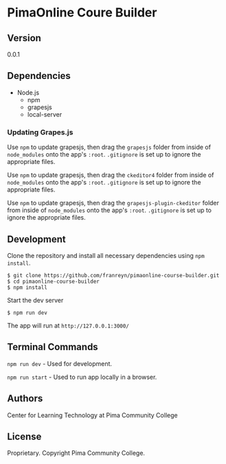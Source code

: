 # PimaOnline Coure Builder

## Version

0.0.1

## Dependencies

- Node.js
  - npm
  - grapesjs
  - local-server

### Updating Grapes.js

Use `npm` to update grapesjs, then drag the `grapesjs` folder from inside of `node_modules` onto the app's `:root`. `.gitignore` is set up to ignore the appropriate files.

Use `npm` to update grapesjs, then drag the `ckeditor4` folder from inside of `node_modules` onto the app's `:root`. `.gitignore` is set up to ignore the appropriate files.

Use `npm` to update grapesjs, then drag the `grapesjs-plugin-ckeditor` folder from inside of `node_modules` onto the app's `:root`. `.gitignore` is set up to ignore the appropriate files.

## Development 

Clone the repository and install all necessary dependencies using `npm install`. 

```
$ git clone https://github.com/franreyn/pimaonline-course-builder.git
$ cd pimaonline-course-builder
$ npm install
```

Start the dev server  

```
$ npm run dev
```

The app will run at `http://127.0.0.1:3000/`

## Terminal Commands

`npm run dev` - Used for development. 

`npm run start` - Used to run app locally in a browser.  

## Authors

Center for Learning Technology at Pima Community College

## License

Proprietary. Copyright Pima Community College.